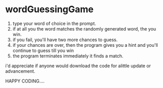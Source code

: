 # wordGuessingGame
1. type your word of choice in the prompt.
2. if at all you the word matches the randomly generated word,
the you win.
3. if you fail, you'll have two more chances to guess.  
4. if your chances are over, then the program gives you a hint and you'll continue to guess till you win
5. the program terminates immediately it finds a match.


i'd appreciate if anyone would download the code for alittle update or advancement.

HAPPY CODING....
